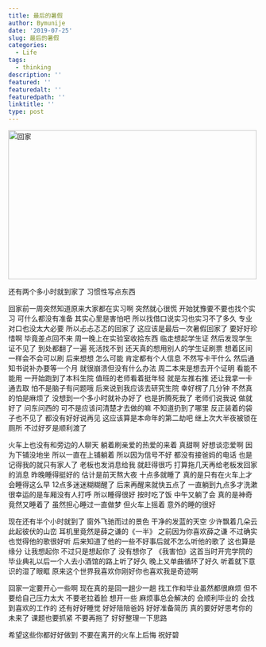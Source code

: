 ```yaml
---
title: 最后的暑假
author: Bymunije
date: '2019-07-25'
slug: 最后的暑假
categories:
  - Life
tags:
  - thinking
description: ''
featured: ''
featuredalt: ''
featuredpath: ''
linktitle: ''
type: post
---
```

<img src="/blog/2019-07-25-最后的暑假_files/回家2019.7.25.jpg" alt="回家" width="500px" height="300px"/>

还有两个多小时就到家了  习惯性写点东西

回家前一周突然知道原来大家都在实习啊  突然就心很慌 开始犹豫要不要也找个实习 可什么都没有准备 其实心里是害怕吧 所以找借口说实习也实习不了多久  专业对口也没太大必要  所以忐忐忑忑的回家了  这应该是最后一次暑假回家了  要好好珍惜啊 毕竟差点回不来  周一晚上在实验室收拾东西  临走想起学生证 然后发现学生证不见了  到处都翻了一遍  死活找不到  还天真的想用别人的学生证刷票 想着区间一样会不会可以刷 后来想想  怎么可能  肯定都有个人信息  不然写卡干什么  然后通知书说补办要等一个月 就很崩溃但没有什么办法 周二本来是想去开个证明 看能不能用  一开始跑到了本科生院  值班的老师看着挺年轻  就是左推右推  还让我拿一卡通去取  怕不是脑子有问题哦 后来说到我应该去研究生院  幸好楞了几分钟  不然真的怕是麻烦了  没想到一个多小时就补办好了  也是折腾死我了 老师们说我说 做就好了 问东问西的  可不是应该问清楚才去做的嘛 不知道扔到了哪里  反正装着的袋子也不见了  都没有好好说再见  这应该算是本命年的第二劫吧  继上次大半夜被锁在厕所  不过好歹是顺利渡了

火车上也没有和旁边的人聊天  躺着刷亲爱的热爱的来着  真甜啊  好想谈恋爱啊  因为下铺没地坐 所以一直在上铺躺着  所以因为信号不好 都没有接爸妈的电话  也是  记得我的就只有家人了 老板也发消息给我  就赶得很巧  打算拖几天再给老板发回家的消息  昨晚睡得挺好的  估计是前天熬大夜  十点多就睡了  真的是只有在火车上才会睡得这么早 12点多迷迷糊糊醒了  后来再醒来就快五点了 一直躺到九点多才洗漱  很幸运的是车厢没有人打呼  所以睡得很好 按时吃了饭  中午又躺了会  真的是神奇  竟然又睡着了  虽然担心睡过一直做梦  但火车上摇着  意外的睡的很好 

现在还有半个小时就到了 窗外飞驰而过的景色  干净的发蓝的天空 少许飘着几朵云 此起彼伏的山峦  耳机里竟然是薛之谦的《一半》  之前因为你喜欢薛之谦  不过确实也觉得他的歌很好听  后来知道了他的一些不好事后就不怎么听他的歌了  这也算是缘分  让我想起你  不过只是想起你了  没有想你了  《我害怕》这首当时开完学院的毕业典礼以后一个人去小酒馆的路上听了好久  晚上又单曲循环了好久  听着就下意识的湿了眼眶  原来这个世界我喜欢你刚好你也喜欢我是奇迹啊 

回家一定要开心一些啊  现在真的是回一趟少一趟  找工作和毕业虽然都很麻烦  但不要给自己压力太大  不要老拉着脸  想开一些  麻烦事总会解决的  会顺利毕业的  会找到喜欢的工作的  还有好好睡觉 好好陪陪爸妈  好好准备简历  真的要好好思考你的未来了  课题也要抓紧  不要再拖了  好好整理一下思路

希望这些你都好好做到  不要在离开的火车上后悔  祝好碧
